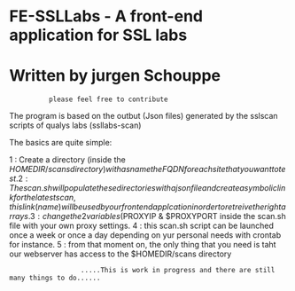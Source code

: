 # FE-SSLLabs -  A front-end application for SSL labs
#               Written by jurgen Schouppe
              please feel free to contribute 

The program is based on the outbut (Json files) generated by the sslscan scripts of qualys labs (ssllabs-scan)

The basics are quite simple:

1 : Create a directory (inside the $HOMEDIR/scans directory) with as name the FQDN for each site that you want to test.
2 : The scan.sh will populate these directories with a json file and create a symbolic link for the latest scan, this link (name) will be used by our front end applcation in order to retreive the right arrays.
3 : change the 2 variables ($PROXYIP & $PROXYPORT inside the scan.sh file with your own proxy settings.
4 : this scan.sh script can be launched once a week or once a day depending on yur personal needs with crontab for instance.
5 : from that moment on, the only thing that you need is taht our webserver has access to the $HOMEDIR/scans directory 

                      .....This is work in progress and there are still many things to do......


